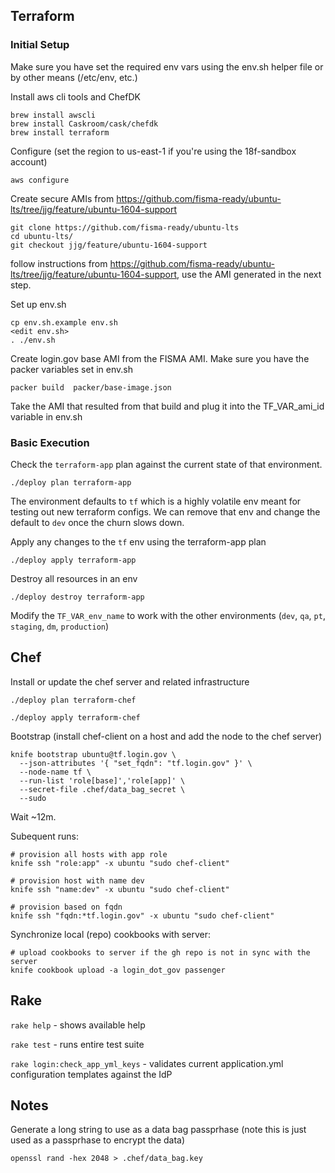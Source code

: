 ## Terraform

### Initial Setup

Make sure you have set the required env vars using the env.sh helper file or by
other means (/etc/env, etc.)

Install aws cli tools and ChefDK

```
brew install awscli
brew install Caskroom/cask/chefdk
brew install terraform
```

Configure (set the region to us-east-1 if you're using the 18f-sandbox account)

```
aws configure
```

Create secure AMIs from https://github.com/fisma-ready/ubuntu-lts/tree/jjg/feature/ubuntu-1604-support

```
git clone https://github.com/fisma-ready/ubuntu-lts
cd ubuntu-lts/
git checkout jjg/feature/ubuntu-1604-support
```
follow instructions from https://github.com/fisma-ready/ubuntu-lts/tree/jjg/feature/ubuntu-1604-support, use the AMI generated in the next step.

Set up env.sh

```
cp env.sh.example env.sh
<edit env.sh>
. ./env.sh
```

Create login.gov base AMI from the FISMA AMI.  Make sure you have the packer variables set in env.sh
```
packer build  packer/base-image.json
```
Take the AMI that resulted from that build and plug it into the TF_VAR_ami_id variable in env.sh

### Basic Execution

Check the `terraform-app` plan against the current state of that environment. 

```
./deploy plan terraform-app
```

The environment defaults to `tf` which is a highly volatile env meant for testing out new terraform
configs. We can remove that env and change the default to `dev` once the churn slows down.

Apply any changes to the `tf` env using the terraform-app plan

```
./deploy apply terraform-app
```

Destroy all resources in an env

```
./deploy destroy terraform-app
```

Modify the `TF_VAR_env_name` to work with the other environments (`dev`, `qa`, `pt`, `staging`, `dm`, `production`)

## Chef

Install or update the chef server and related infrastructure

```
./deploy plan terraform-chef
```

```
./deploy apply terraform-chef
```

Bootstrap (install chef-client on a host and add the node to the chef server)

```
knife bootstrap ubuntu@tf.login.gov \
  --json-attributes '{ "set_fqdn": "tf.login.gov" }' \
  --node-name tf \
  --run-list 'role[base]','role[app]' \
  --secret-file .chef/data_bag_secret \
  --sudo
```

Wait ~12m.

Subequent runs:

```
# provision all hosts with app role
knife ssh "role:app" -x ubuntu "sudo chef-client"

# provision host with name dev
knife ssh "name:dev" -x ubuntu "sudo chef-client"

# provision based on fqdn
knife ssh "fqdn:*tf.login.gov" -x ubuntu "sudo chef-client"
```

Synchronize local (repo) cookbooks with server:

```
# upload cookbooks to server if the gh repo is not in sync with the server
knife cookbook upload -a login_dot_gov passenger
```

## Rake

`rake help` - shows available help

`rake test` - runs entire test suite

`rake login:check_app_yml_keys` - validates current application.yml configuration templates against the IdP


## Notes

Generate a long string to use as a data bag passprhase (note this is just used as a passprhase to
encrypt the data)

```
openssl rand -hex 2048 > .chef/data_bag.key
```

